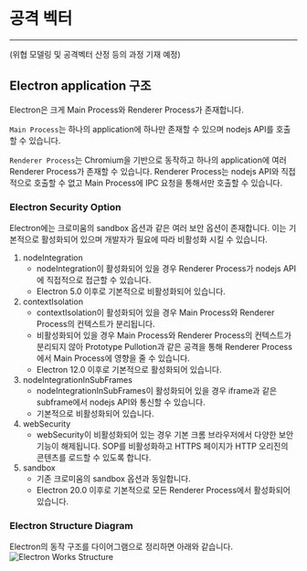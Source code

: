 # 공격 벡터

---

(위협 모델링 및 공격벡터 산정 등의 과정 기재 예정)
## Electron application 구조
Electron은 크게 Main Process와 Renderer Process가 존재합니다.

`Main Process`는 하나의 application에 하나만 존재할 수 있으며 nodejs API를 호출할 수 있습니다. 

`Renderer Process`는 Chromium을 기반으로 동작하고 하나의 application에 여러 Renderer Process가 존재할 수 있습니다. Renderer Process는 nodejs API와 직접적으로 호출할 수 없고 Main Process에 IPC 요청을 통해서만 호출할 수 있습니다.

### Electron Security Option
Electron에는 크로미움의 sandbox 옵션과 같은 여러 보안 옵션이 존재합니다. 이는 기본적으로 활성화되어 있으며 개발자가 필요에 따라 비활성화 시킬 수 있습니다.
1. nodeIntegration
    - nodeIntegration이 활성화되어 있을 경우 Renderer Process가 nodejs API에 직접적으로 접근할 수 있습니다. 
    - Electron 5.0 이후로 기본적으로 비활성화되어 있습니다.
2. contextIsolation
     - contextIsolation이 활성화되어 있을 경우 Main Process와 Renderer Process의 컨텍스트가 분리됩니다.
     - 비활성화되어 있을 경우 Main Process와 Renderer Process의 컨텍스트가 분리되지 않아 Prototype Pullotion과 같은 공격을 통해 Renderer Process에서 Main Process에 영향을 줄 수 있습니다. 
      - Electron 12.0 이후로 기본적으로 활성화되어 있습니다.
3. nodeIntegrationInSubFrames 
     - nodeIntegrationInSubFrames이 활성화되어 있을 경우 iframe과 같은 subframe에서 nodejs API와 통신할 수 있습니다.
     - 기본적으로 비활성화되어 있습니다.
4. webSecurity
     - webSecurity이 비활성화되어 있는 경우 기본 크롬 브라우저에서 다양한 보안 기능이 해제됩니다. SOP를 비활성화하고 HTTPS 페이지가 HTTP 오리진의 콘텐츠를 로드할 수 있도록 합니다.
5. sandbox
     - 기존 크로미움의 sandbox 옵션과 동일합니다.
     - Electron 20.0 이후로 기본적으로 모든 Renderer Process에서 활성화되어 있습니다.

### Electron Structure Diagram
Electron의 동작 구조를 다이어그램으로 정리하면 아래와 같습니다.
![Electron Works Structure](https://user-images.githubusercontent.com/66944342/207488500-2a0618b8-5f0d-4af4-bf43-3019ccd65555.png)
